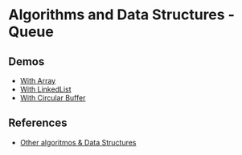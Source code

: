 # Algorithms and Data Structures - Queue



## Demos

- [With Array](./src/with_array.py)
- [With LinkedList](./src/with_linked_list.py)
- [With Circular Buffer](./src/with_circular_buffer.py)



## References
- [Other algoritmos & Data Structures](https://github.com/NelsonBN/algorithms-data-structures)
